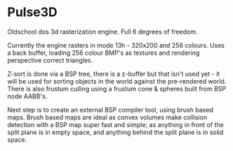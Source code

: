 # Pulse3D
Oldschool dos 3d rasterization engine. Full 6 degrees of freedom.

Currently the engine rasters in mode 13h - 320x200 and 256 colours.
Uses a back buffer, loading 256 colour BMP's as textures and rendering perspective correct triangles.

Z-sort is done via a BSP tree, there is a z-buffer but that isn't used yet - 
it will be used for sorting objects in the world against the pre-rendered world.
There is also frustum culling using a frustum cone & spheres built from BSP node 
AABB's.

Next step is to create an external BSP compiler tool, using brush based maps.
Brush based maps are ideal as convex volumes make collision detection with a BSP
map super fast and simple; as anything in front of the split plane is in empty 
space, and anything behind the split plane is in solid space.
